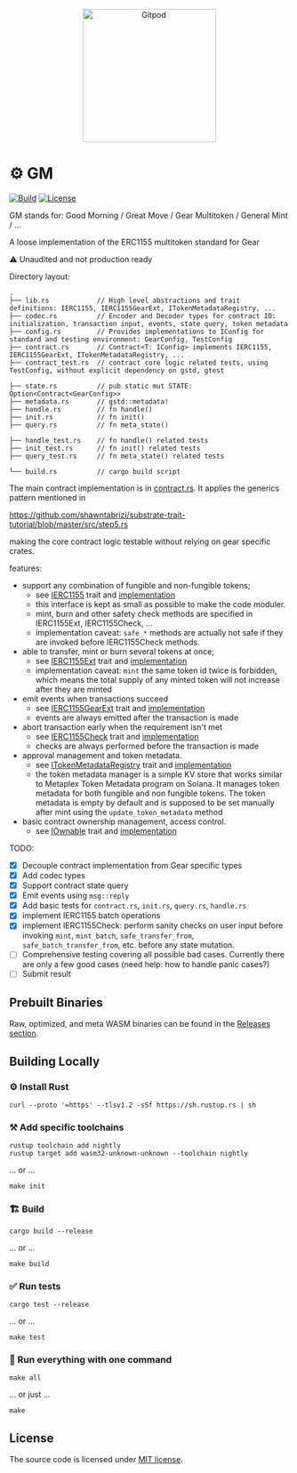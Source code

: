 <p align="center">
  <a href="https://gitpod.io/#https://github.com/btwiuse/gm" target="_blank">
    <img src="https://gitpod.io/button/open-in-gitpod.svg" width="240" alt="Gitpod">
  </a>
</p>

# ⚙️ GM

[![Build][build_badge]][build_href] [![License][lic_badge]][lic_href]

[build_badge]: https://github.com/btwiuse/gm/workflows/Build/badge.svg
[build_href]: https://github.com/btwiuse/gm/actions/workflows/build.yml
[lic_badge]: https://img.shields.io/badge/License-MIT-success
[lic_href]: https://github.com/btwiuse/gm/blob/master/LICENSE

<!-- Description starts here -->

GM stands for: Good Morning / Great Move / Gear Multitoken / General Mint / ...

A loose implementation of the ERC1155 multitoken standard for Gear

⚠️ Unaudited and not production ready

Directory layout:

```
.
├── lib.rs            // High level abstractions and trait definitions: IERC1155, IERC1155GearExt, ITokenMetadataRegistry, ...
├── codec.rs          // Encoder and Decoder types for contract IO: initialization, transaction input, events, state query, token metadata
├── config.rs         // Provides implementations to IConfig for standard and testing environment: GearConfig, TestConfig
├── contract.rs       // Contract<T: IConfig> implements IERC1155, IERC1155GearExt, ITokenMetadataRegistry, ...
├── contract_test.rs  // contract core logic related tests, using TestConfig, without explicit dependency on gstd, gtest

├── state.rs          // pub static mut STATE: Option<Contract<GearConfig>>
├── metadata.rs       // gstd::metadata!
├── handle.rs         // fn handle()
├── init.rs           // fn init()
├── query.rs          // fn meta_state()

├── handle_test.rs    // fn handle() related tests
├── init_test.rs      // fn init() related tests
├── query_test.rs     // fn meta_state() related tests

└── build.rs          // cargo build script
```

The main contract implementation is in [contract.rs](./contract.rs). It applies
the generics pattern mentioned in

https://github.com/shawntabrizi/substrate-trait-tutorial/blob/master/src/step5.rs

making the core contract logic testable without relying on gear specific crates.

features:

- support any combination of fungible and non-fungible tokens;
  - see [IERC1155](./lib.rs) trait and [implementation](./contract.rs)
  - this interface is kept as small as possible to make the code moduler.
  - mint, burn and other safety check methods are specified in IERC1155Ext,
    IERC1155Check, ...
  - implementation caveat: `safe_*` methods are actually not safe if they are
    invoked before IERC1155Check methods.
- able to transfer, mint or burn several tokens at once;
  - see [IERC1155Ext](./lib.rs) trait and [implementation](./contract.rs)
  - implementation caveat: `mint` the same token id twice is forbidden, which
    means the total supply of any minted token will not increase after they are
    minted
- emit events when transactions succeed
  - see [IERC1155GearExt](./lib.rs) trait and [implementation](./contract.rs)
  - events are always emitted after the transaction is made
- abort transaction early when the requirement isn't met
  - see [IERC1155Check](./lib.rs) trait and [implementation](./contract.rs)
  - checks are always performed before the transaction is made
- approval management and token metadata.
  - see [ITokenMetadataRegistry](./lib.rs) trait and
    [implementation](./contract.rs)
  - the token metadata manager is a simple KV store that works similar to
    Metaplex Token Metadata program on Solana. It manages token metadata for
    both fungible and non fungible tokens. The token metadata is empty by
    default and is supposed to be set manually after mint using the
    `update_token_metadata` method
- basic contract ownership management, access control.
  - see [IOwnable](./lib.rs) trait and [implementation](./contract.rs)

TODO:

- [x] Decouple contract implementation from Gear specific types
- [x] Add codec types
- [x] Support contract state query
- [x] Emit events using `msg::reply`
- [x] Add basic tests for `contract.rs`, `init.rs`, `query.rs`, `handle.rs`
- [x] implement IERC1155 batch operations
- [x] implement IERC1155Check: perform sanity checks on user input before
      invoking `mint`, `mint_batch`, `safe_transfer_from`,
      `safe_batch_transfer_from`, etc. before any state mutation.
- [ ] Comprehensive testing covering all possible bad cases. Currently there are
      only a few good cases (need help: how to handle panic cases?)
- [ ] Submit result

<!-- End of description -->

## Prebuilt Binaries

Raw, optimized, and meta WASM binaries can be found in the
[Releases section](https://github.com/btwiuse/gm/releases).

## Building Locally

### ⚙️ Install Rust

```shell
curl --proto '=https' --tlsv1.2 -sSf https://sh.rustup.rs | sh
```

### ⚒️ Add specific toolchains

```shell
rustup toolchain add nightly
rustup target add wasm32-unknown-unknown --toolchain nightly
```

... or ...

```shell
make init
```

### 🏗️ Build

```shell
cargo build --release
```

... or ...

```shell
make build
```

### ✅ Run tests

```shell
cargo test --release
```

... or ...

```shell
make test
```

### 🚀 Run everything with one command

```shell
make all
```

... or just ...

```shell
make
```

## License

The source code is licensed under [MIT license](LICENSE).

